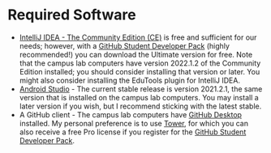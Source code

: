 # Required Software

* [IntelliJ IDEA - The Community Edition (CE)](https://www.jetbrains.com/idea/download/) is free and sufficient for our needs; however, with a [GitHub Student Developer Pack](https://education.github.com/pack) (highly recommended!) you can download the Ultimate version for free. Note that the campus lab computers have version 2022.1.2 of the Community Edition installed; you should consider installing that version or later. You might also consider installing the EduTools plugin for IntelliJ IDEA.
* [Android Studio](https://developer.android.com/studio) - The current stable release is version 2021.2.1, the same version that is installed on the campus lab computers. You may install a later version if you wish, but I recommend sticking with the latest stable.
* A GitHub client - The campus lab computers have [GitHub Desktop](https://desktop.github.com/) installed. My personal preference is to use [Tower](https://www.git-tower.com/), for which you can also receive a free Pro license if you register for the [GitHub Student Developer Pack](https://education.github.com/pack).
